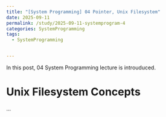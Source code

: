```yaml
---
title: "[System Programming] 04 Pointer, Unix Filesystem"
date: 2025-09-11
permalink: /study/2025-09-11-systemprogram-4
categories: SystemProgramming
tags: 
  - SystemProgramming


---
```


In this post, 04 System Programming lecture is introuduced. 



# Unix Filesystem Concepts

...





